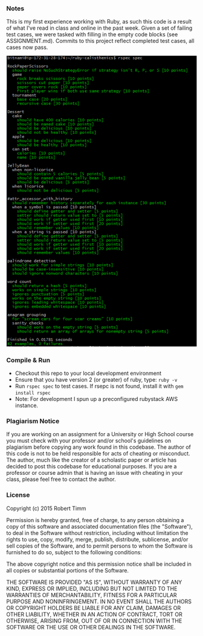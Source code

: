### Notes
This is my first experience working with Ruby, as such this code is a result of what I've read in class and online in the past week. Given a set of failing test cases, we were tasked with filling in the empty code blocks (see ASSIGNMENT.md). Commits to this project reflect completed test cases, all cases now pass.

![Passing Tests](completed-tests.png)

### Compile & Run
* Checkout this repo to your local development environment
* Ensure that you have version 2 (or greater) of ruby, type: `ruby -v`
* Run `rspec spec` to test cases. If rsepc is not found, install it with `gem install rspec`
* Note: For development I spun up a preconfigured rubystack AWS instance.

### Plagiarism Notice
If you are working on an assignment for a University or High School course you must check with your professor and/or school's guidelines on plagiarism before copying any work found in this codebase. The author of this code is not to be held responsible for acts of cheating or misconduct. The author, much like the creator of a scholastic paper or article has decided to post this codebase for educational purposes. If you are a professor or course admin that is having an issue with cheating in your class, please feel free to contact the author.

### License
Copyright (c) 2015 Robert Timm

Permission is hereby granted, free of charge, to any person obtaining a copy of this software and associated documentation files (the "Software"), to deal in the Software without restriction, including without limitation the rights to use, copy, modify, merge, publish, distribute, sublicense, and/or sell copies of the Software, and to permit persons to whom the Software is furnished to do so, subject to the following conditions:

The above copyright notice and this permission notice shall be included in all copies or substantial portions of the Software.

THE SOFTWARE IS PROVIDED "AS IS", WITHOUT WARRANTY OF ANY KIND, EXPRESS OR IMPLIED, INCLUDING BUT NOT LIMITED TO THE WARRANTIES OF MERCHANTABILITY, FITNESS FOR A PARTICULAR PURPOSE AND NONINFRINGEMENT. IN NO EVENT SHALL THE AUTHORS OR COPYRIGHT HOLDERS BE LIABLE FOR ANY CLAIM, DAMAGES OR OTHER LIABILITY, WHETHER IN AN ACTION OF CONTRACT, TORT OR OTHERWISE, ARISING FROM, OUT OF OR IN CONNECTION WITH THE SOFTWARE OR THE USE OR OTHER DEALINGS IN THE SOFTWARE.
